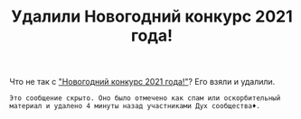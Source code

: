 ﻿---
title: "Удалили Новогодний конкурс 2021 года!"
se.owner.user_id: 281034
se.owner.display_name: "TigerTV.ru"
se.owner.link: "https://ru.meta.stackoverflow.com/users/281034/tigertv-ru"
se.link: "https://ru.meta.stackoverflow.com/questions/11269/%d0%a3%d0%b4%d0%b0%d0%bb%d0%b8%d0%bb%d0%b8-%d0%9d%d0%be%d0%b2%d0%be%d0%b3%d0%be%d0%b4%d0%bd%d0%b8%d0%b9-%d0%ba%d0%be%d0%bd%d0%ba%d1%83%d1%80%d1%81-2021-%d0%b3%d0%be%d0%b4%d0%b0"
se.question_id: 11269
se.post_type: question
---
<p>Что не так с <a href="https://ru.stackoverflow.com/q/1225740/281034">&quot;Новогодний конкурс 2021 года!&quot;</a>? Eго взяли и удалили.</p>
<pre><code>Это сообщение скрыто. Оно было отмечено как спам или оскорбительный материал и удалено 4 минуты назад участниками Дух сообщества♦.
</code></pre>
